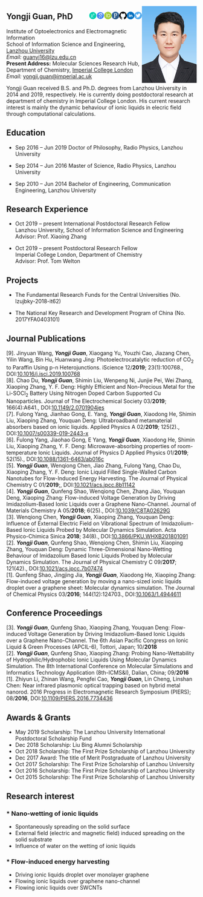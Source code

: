 <a href="url"><img src="https://github.com/Yongji-Guan/Yongji-Guan.github.io/raw/master/images/GYJ.jpg" align="right" height="203" width="145" ></a>
## Yongji Guan, PhD<a href="https://twitter.com/GuanYongji"><img src="https://github.com/Yongji-Guan/Yongji-Guan.github.io/raw/master/images/Twitter-logo.png" align="right" height="20" width="20" ></a><a href="https://www.linkedin.com/in/yongji-guan-09434b195/"><img src="https://github.com/Yongji-Guan/Yongji-Guan.github.io/raw/master/images/LinkedIn.png" align="right" height="20" width="20" ></a><a href="https://github.com/Yongji-Guan"><img src="https://github.com/Yongji-Guan/Yongji-Guan.github.io/raw/master/images/GitHub.png" align="right" height="20" width="20" ><a href="https://publons.com/researcher/1467632/yongji-guan/"><img src="https://github.com/Yongji-Guan/Yongji-Guan.github.io/raw/master/images/Publons.png" align="right" height="20" width="20" ></a><a href="https://orcid.org/0000-0001-9210-3530"><img src="https://github.com/Yongji-Guan/Yongji-Guan.github.io/raw/master/images/Orchid-logo.png" align="right" height="20" width="20" ></a></a><a href="https://scholar.google.com/citations?hl=en&user=0rV6OnYAAAAJ"><img src="https://github.com/Yongji-Guan/Yongji-Guan.github.io/raw/master/images/Google%20Scholar.png" align="right" height="20" width="20" ></a><a href="https://www.researchgate.net"><img src="https://github.com/Yongji-Guan/Yongji-Guan.github.io/raw/master/images/Rg-icon-copie.png" align="right" height="20" width="20" ></a> 

Institute of Optoelectronics and Electromagnetic Information  
School of Information Science and Engineering, [Lanzhou University](http://www.lzu.edu.cn)  
*Email:* guanyj16@lzu.edu.cn  
**Present Address:** Molecular Sciences Research Hub, Department of Chemistry, [Imperial College London](http://www.imperial.ac.uk/)  
*Email:* yongji.guan@imperial.ac.uk    

Yongji Guan received B.S. and Ph.D. degrees from Lanzhou University in 2014 and 2019, respectively. He is currently doing postdoctoral research at department of chemistry in Imperial College London. His current research interest is mainly the dynamic behaviour of ionic liquids in elecric field through computational calculations.

## Education
* Sep 2016 – Jun 2019 Doctor of Philosophy, Radio Physics, Lanzhou University
   
* Sep 2014 – Jun 2016 Master of Science, Radio Physics, Lanzhou University
   
* Sep 2010 – Jun 2014 Bachelor of Engineering, Communication Engineering, Lanzhou University

## Research Experience
* Oct 2019 – present	International Postdoctoral Research Fellow  
 	Lanzhou University, School of Information Science and Engineering  
 	Advisor: Prof. Xiaoing Zhang  
				
* Oct 2019 – present	Postdoctoral Research Fellow  
 	Imperial College London, Department of Chemistry  
 	Advisor: Prof. Tom Welton

## Projects
* The Fundamental Research Funds for the Central Universities (No. lzujbky-2018-it62) 

* The National Key Research and Development Program of China (No. 2017YFA0403101)  

## Journal Publications
[9]. Jinyuan Wang, ***Yongji Guan***, Xiaogang Yu, Youzhi Cao, Jiazang Chen, Yilin Wang, Bin Hu, Huanwang Jing: Photoelectrocatalytic reduction of CO<sub>2</sub> to Paraffin Using p-n Heterojunctions. iScience 12/**2019**; 23(1):100768., DOI:[10.1016/j.isci.2019.100768](https://www.cell.com/iscience/fulltext/S2589-0042(19)30513-9)  
[8]. Chao Du, ***Yongji Guan***, Shimin Liu, Wenpeng Ni, Junjie Pei, Wei Zhang, Xiaoping Zhang, Y. F. Deng: Highly Efficient and Non-Precious Metal for the Li-SOCl<sub>2</sub> Battery Using Nitrogen Doped Carbon Supported Cu Nanoparticles. Journal of The Electrochemical Society 03/**2019**; 166(4):A641., DOI:[10.1149/2.0701904jes](http://jes.ecsdl.org/content/166/4/A641.short?casa_token=AKpGqPMoTKAAAAAA:77jOL5w5JunQwGGTy7Nk-LMOB1_mkLZQO1Qv3iev9wBVmLHleEtI8vnzQrLW6NBZ88jzndg4IIs)  
[7]. Fulong Yang, Jianhao Gong, E. Yang, ***Yongji Guan***, Xiaodong He, Shimin Liu, Xiaoping Zhang, Youquan Deng: Ultrabroadband metamaterial absorbers based on ionic liquids. Applied Physics A 02/**2019**; 125(2)., DOI:[10.1007/s00339-019-2443-x](https://link.springer.com/article/10.1007/s00339-019-2443-x)  
[6]. Fulong Yang, Jiaohao Gong, E Yang, ***Yongji Guan***, Xiaodong He, Shimin Liu, Xiaoping Zhang, Y. F. Deng: Microwave-absorbing properties of room-temperature Ionic Liquids. Journal of Physics D Applied Physics 01/**2019**; 52(15)., DOI:[10.1088/1361-6463/ab016c](https://iopscience.iop.org/article/10.1088/1361-6463/ab016c/meta)  
[5]. ***Yongji Guan***, Wenqiong Chen, Jiao Zhang, Fulong Yang, Chao Du, Xiaoping Zhang, Y. F. Deng: Ionic Liquid Filled Single-Walled Carbon Nanotubes for Flow-Induced Energy Harvesting. The Journal of Physical Chemistry C 01/**2019**;, DOI:[10.1021/acs.jpcc.8b11142](https://pubs.acs.org/doi/abs/10.1021/acs.jpcc.8b11142)  
[4]. ***Yongji Guan***, Qunfeng Shao, Wenqiong Chen, Zhang Jiao, Youquan Deng, Xiaoping Zhang: Flow-induced Voltage Generation by Driving Imidazolium-Based Ionic Liquids over a Graphene Nano-Channel. Journal of Materials Chemistry A 05/**2018**; 6(25)., DOI:[10.1039/C8TA02629G](https://pubs.rsc.org/en/content/articlelanding/2018/ta/c8ta02629g/unauth#!divAbstract)  
[3]. Wenqiong Chen, ***Yongji Guan***, Xiaoping Zhang, Youquan Deng: Influence of External Electric Field on Vibrational Spectrum of Imidazolium-Based Ionic Liquids Probed by Molecular Dynamics Simulation. Acta Physico-Chimica Sinica **2018**; 34(8)., DOI:[10.3866/PKU.WHXB201801091](http://www.whxb.pku.edu.cn/EN/10.3866/PKU.WHXB201801091)  
[2]. ***Yongji Guan***, Qunfeng Shao, Wenqiong Chen, Shimin Liu, Xiaoping Zhang, Youquan Deng: Dynamic Three-Dimensional Nano-Wetting Behaviour of Imidazolium Based Ionic Liquids Probed by Molecular Dynamics Simulation. The Journal of Physical Chemistry C 09/**2017**; 121(42)., DOI:[10.1021/acs.jpcc.7b07474](https://pubs.acs.org/doi/abs/10.1021/acs.jpcc.7b07474)  
[1]. Qunfeng Shao, Jingjing Jia, ***Yongji Guan***, Xiaodong He, Xiaoping Zhang: Flow-induced voltage generation by moving a nano-sized ionic liquids droplet over a graphene sheet: Molecular dynamics simulation. The Journal of Chemical Physics 03/**2016**; 144(12):124703., DOI:[10.1063/1.4944611](https://aip.scitation.org/doi/abs/10.1063/1.4944611) 

## Conference Proceedings
[3]. ***Yongji Guan***, Qunfeng Shao, Xiaoping Zhang, Youquan Deng: Flow-induced Voltage Generation by Driving Imidazolium-Based Ionic Liquids over a Graphene Nano-Channel. The 6th Asian Pacific Congress on Ionic Liquid & Green Processes (APCIL-6), Tottori, Japan; 10/**2018**  
[2]. ***Yongji Guan***, Qunfeng Shao, Xiaoping Zhang: Probing Nano-Wettability of Hydrophilic/Hydrophobic Ionic Liquids Using Molecular Dynamics Simulation. The 8th International Conference on Molecular Simulations and Informatics Technology Application (8th-ICMS&I), Dalian, China; 09/**2016**  
[1]. Zhiyun Li, Zhinan Wang, Pengfei Cao, ***Yongji Guan***, Lin Cheng, Linshan Chen: Near infrared plasmonic optical trapping based on hybrid metal nanorod. 2016 Progress in Electromagnetic Research Symposium (PIERS); 08/**2016**, DOI:[10.1109/PIERS.2016.7734436](https://ieeexplore.ieee.org/abstract/document/7734436) 

## Awards & Grants
* May 2019
Scholarship: The Lanzhou University International Postdoctoral Scholarship Fund
* Dec 2018
Scholarship: Liu Bing Alumni Scholarship
* Oct 2018
Scholarship: The First Prize Scholarship of Lanzhou University
* Dec 2017
Award: The title of Merit Postgraduate of Lanzhou University
* Oct 2017
Scholarship: The First Prize Scholarship of Lanzhou University
* Oct 2016
Scholarship: The First Prize Scholarship of Lanzhou University
* Oct 2015
Scholarship: The First Prize Scholarship of Lanzhou University

## Research interest  
### * Nano-wetting of ionic liquids  
* Spontaneously spreading on the solid surface    
* External field (electric and magnetic field) induced spreading on the solid substrate    
* Influence of water on the wetting of ionic liquids   

### * Flow-induced energy harvesting  
* Driving ionic liquids droplet over monolayer graphene    
* Flowing ionic liquids over graphene nano-channel    
* Flowing ionic liquids over SWCNTs  
